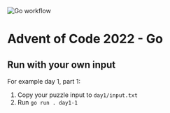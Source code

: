 ![Go workflow](https://github.com/lorankloeze/adventofcode2022/actions/workflows/go.yml/badge.svg)
# Advent of Code 2022 - Go

## Run with your own input

For example day 1, part 1:
1. Copy your puzzle input to `day1/input.txt`
2. Run `go run . day1-1`
